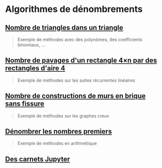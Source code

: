 # Algorithmes de dénombrements

## [Nombre de triangles dans un triangle]()
> Exemple de méthodes avec des polynômes, des coefficients binomiaux, ...

## [Nombre de pavages d'un rectangle 4×n par des rectangles d'aire 4](https://htmlpreview.github.io/?https://github.com/FranckCHAMBON/Enumeration/blob/master/Pavages/pavages_4xn.html)

> Exemple de méthodes sur les suites récurrentes linéaires

## [Nombre de constructions de murs en brique sans fissure]()

> Exemple de méthodes sur les graphes creux

## [Dénombrer les nombres premiers]()

> Exemple de méthodes en arithmétique

## [Des carnets Jupyter]()